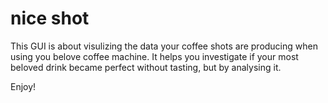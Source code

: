 # nice shot

This GUI is about visulizing the data your coffee shots are producing when using you belove coffee machine. It helps you investigate if your most beloved drink became perfect without tasting, but by analysing it.

Enjoy!
